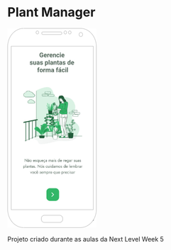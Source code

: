 # Plant Manager

![alt text](plantmanagerphoto.png)

Projeto criado durante as aulas da Next Level Week 5
